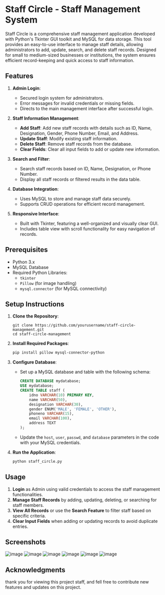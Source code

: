 # Staff Circle - Staff Management System

Staff Circle is a comprehensive staff management application developed with Python's Tkinter GUI toolkit and MySQL for data storage. This tool provides an easy-to-use interface to manage staff details, allowing administrators to add, update, search, and delete staff records. Designed for small to medium-sized businesses or institutions, the system ensures efficient record-keeping and quick access to staff information.

## Features

1. **Admin Login**:
   - Secured login system for administrators.
   - Error messages for invalid credentials or missing fields.
   - Directs to the main management interface after successful login.

2. **Staff Information Management**:
   - **Add Staff**: Add new staff records with details such as ID, Name, Designation, Gender, Phone Number, Email, and Address.
   - **Update Staff**: Modify existing staff information.
   - **Delete Staff**: Remove staff records from the database.
   - **Clear Fields**: Clear all input fields to add or update new information.

3. **Search and Filter**:
   - Search staff records based on ID, Name, Designation, or Phone Number.
   - Display all staff records or filtered results in the data table.

4. **Database Integration**:
   - Uses MySQL to store and manage staff data securely.
   - Supports CRUD operations for efficient record management.

5. **Responsive Interface**:
   - Built with Tkinter, featuring a well-organized and visually clear GUI.
   - Includes table view with scroll functionality for easy navigation of records.

## Prerequisites

- Python 3.x
- MySQL Database
- Required Python Libraries:
  - `tkinter`
  - `Pillow` (for image handling)
  - `mysql.connector` (for MySQL connectivity)

## Setup Instructions

1. **Clone the Repository**:
   ```
   git clone https://github.com/yourusername/staff-circle-management.git
   cd staff-circle-management
   ```

2. **Install Required Packages**:
   ```bash
   pip install pillow mysql-connector-python
   ```

3. **Configure Database**:
   - Set up a MySQL database and table with the following schema:
     ```sql
     CREATE DATABASE mydatabase;
     USE mydatabase;
     CREATE TABLE staff (
         idno VARCHAR(10) PRIMARY KEY,
         name VARCHAR(50),
         designation VARCHAR(30),
         gender ENUM('MALE', 'FEMALE', 'OTHER'),
         phoneno VARCHAR(15),
         email VARCHAR(100),
         address TEXT
     );
     ```
   - Update the `host`, `user`, `passwd`, and `database` parameters in the code with your MySQL credentials.

4. **Run the Application**:
   ```bash
   python staff_circle.py
   ```

## Usage

1. **Login** as Admin using valid credentials to access the staff management functionalities.
2. **Manage Staff Records** by adding, updating, deleting, or searching for staff members.
3. **View All Records** or use the **Search Feature** to filter staff based on specific criteria.
4. **Clear Input Fields** when adding or updating records to avoid duplicate entries.

## Screenshots

![image](https://github.com/user-attachments/assets/f02b354c-eff2-41e8-95b8-33fadae4a4f1)
![image](https://github.com/user-attachments/assets/bfd80d17-86c2-45b2-aa74-ed40c2e94095)
![image](https://github.com/user-attachments/assets/af3e18bf-f7e7-4eb8-b94b-850638e089e7)
![image](https://github.com/user-attachments/assets/72254dee-4adf-4ffe-97a7-016f55e677df)
![image](https://github.com/user-attachments/assets/d62b0646-7714-416e-aad6-911294b00cc1)
![image](https://github.com/user-attachments/assets/89c24a1c-c92e-4310-aa24-43a616e69d11)


## Acknowledgments
thank you for viewing this project staff, and fell free to contribute new features and updates on this project.




